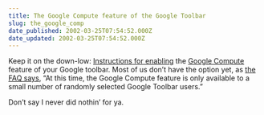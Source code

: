 ```yaml
---
title: The Google Compute feature of the Google Toolbar
slug: the_google_comp
date_published: 2002-03-25T07:54:52.000Z
date_updated: 2002-03-25T07:54:52.000Z
---
```


Keep it on the down-low: [Instructions for enabling](http://toolbar.google.com/dc/aboutdc.html) the [Google Compute](/index.php?blogarch/2002_02_01_archive.php#10236011) feature of your Google toolbar. Most of us don’t have the option yet, as [the FAQ says](http://toolbar.google.com/dc/faq_dc.html#25), “At this time, the Google Compute feature is only available to a small number of randomly selected Google Toolbar users.”

Don’t say I never did nothin’ for ya.
